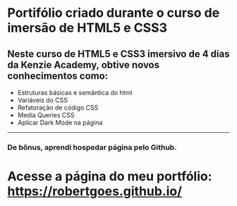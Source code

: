 # Portifólio criado durante o curso de imersão de HTML5 e CSS3

## Neste curso de HTML5 e CSS3 imersivo de 4 dias da Kenzie Academy, obtive novos conhecimentos como:

   * Estruturas básicas e semântica do html
   * Variáveis do CSS
   * Refatoração de código CSS
   * Media Queries CSS
   * Aplicar Dark Mode na página
---
### De bônus, aprendi hospedar página pelo Github.

# Acesse a página do meu portfólio: https://robertgoes.github.io/
